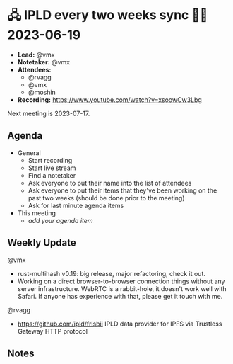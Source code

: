 # 🖧 IPLD every two weeks sync 🙌🏽 2023-06-19

- **Lead:** @vmx
- **Notetaker:** @vmx
- **Attendees:**
  - @rvagg
  - @vmx
  - @moshin
- **Recording:** https://www.youtube.com/watch?v=xsoowCw3Lbg

Next meeting is 2023-07-17.

## Agenda

- General
  - Start recording
  - Start live stream
  - Find a notetaker
  - Ask everyone to put their name into the list of attendees
  - Ask everyone to put their items that they've been working on the past two weeks (should be done prior to the meeting)
  - Ask for last minute agenda items
- This meeting
  - _add your agenda item_


## Weekly Update

@vmx
 - rust-multihash v0.19: big release, major refactoring, check it out.
 - Working on a direct browser-to-browser connection things without any server infrastructure. WebRTC is a rabbit-hole, it doesn't work well with Safari. If anyone has experience with that, please get it touch with me.

@rvagg
 - https://github.com/ipld/frisbii IPLD data provider for IPFS via Trustless Gateway HTTP protocol



## Notes

<!-- After each call, the notetaker submits a PR to https://github.com/ipld/team-mgmt to store the notes on the meeting-notes folder -->
